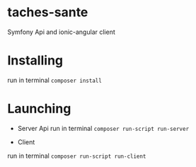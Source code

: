 # taches-sante

Symfony Api and ionic-angular client

# Installing

run in terminal ```composer install```

# Launching

* Server Api
run in terminal ```composer run-script run-server```

* Client

run in terminal ```composer run-script run-client```
